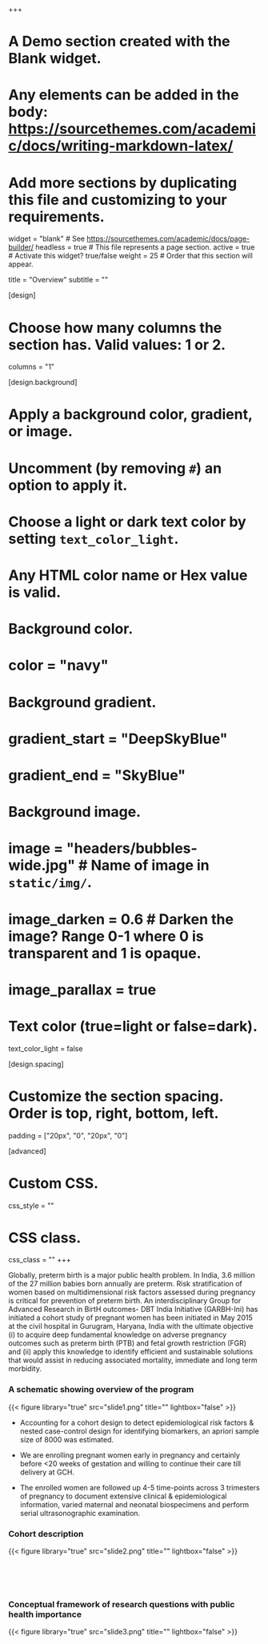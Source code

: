 +++
# A Demo section created with the Blank widget.
# Any elements can be added in the body: https://sourcethemes.com/academic/docs/writing-markdown-latex/
# Add more sections by duplicating this file and customizing to your requirements.

widget = "blank"  # See https://sourcethemes.com/academic/docs/page-builder/
headless = true  # This file represents a page section.
active = true  # Activate this widget? true/false
weight = 25  # Order that this section will appear.

title = "Overview"
subtitle = ""

[design]
  # Choose how many columns the section has. Valid values: 1 or 2.
  columns = "1"

[design.background]
  # Apply a background color, gradient, or image.
  #   Uncomment (by removing `#`) an option to apply it.
  #   Choose a light or dark text color by setting `text_color_light`.
  #   Any HTML color name or Hex value is valid.

  # Background color.
  # color = "navy"
  
  # Background gradient.
  # gradient_start = "DeepSkyBlue"
  # gradient_end = "SkyBlue"
  
  # Background image.
  # image = "headers/bubbles-wide.jpg"  # Name of image in `static/img/`.
  # image_darken = 0.6  # Darken the image? Range 0-1 where 0 is transparent and 1 is opaque.
  # image_parallax = true

  # Text color (true=light or false=dark).
  text_color_light = false

[design.spacing]
  # Customize the section spacing. Order is top, right, bottom, left.
  padding = ["20px", "0", "20px", "0"]

[advanced]
 # Custom CSS. 
 css_style = ""
 
 # CSS class.
 css_class = ""
+++

Globally, preterm birth is a major public health problem. In India, 3.6 million of the 27 million babies born annually are preterm. Risk stratification of women based on multidimensional risk factors assessed during pregnancy is critical for prevention of preterm birth. An interdisciplinary Group for Advanced Research in BirtH outcomes- DBT India Initiative (GARBH-Ini) has initiated a cohort study of pregnant women has been initiated in May 2015 at the civil hospital in Gurugram, Haryana, India with the ultimate objective (i) to acquire deep fundamental knowledge on adverse pregnancy outcomes such as preterm birth (PTB) and fetal growth restriction (FGR) and (ii) apply this knowledge to identify efficient and sustainable solutions that would assist in reducing associated mortality, immediate and long term morbidity.

### A schematic showing overview of the program
{{< figure library="true" src="slide1.png" title="" lightbox="false" >}}



* Accounting for a cohort design to detect epidemiological risk factors & nested case-control design for identifying biomarkers, an apriori sample size of 8000 was estimated.

* We are enrolling pregnant women early in pregnancy and certainly before  <20 weeks of gestation and willing to continue their care till delivery at GCH. 

* The enrolled women are followed up 4-5 time-points across 3 trimesters of pregnancy to document extensive clinical & epidemiological information, varied maternal and neonatal  biospecimens and perform serial ultrasonographic examination.

### Cohort description
{{< figure library="true" src="slide2.png" title="" lightbox="false" >}}

<br />
<br />
<br />

### Conceptual framework of research questions with public  health importance 
{{< figure library="true" src="slide3.png" title="" lightbox="false" >}}
